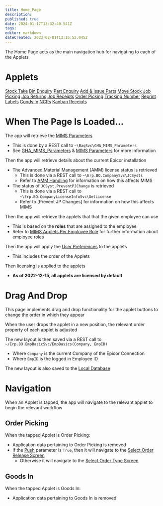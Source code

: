 ```yaml
---
title: Home_Page
description: 
published: true
date: 2024-01-17T13:32:40.541Z
tags: 
editor: markdown
dateCreated: 2023-02-01T13:15:52.045Z
---
```


The Home Page acts as the main navigation hub for navigating to each of the Applets

# Applets
[Stock Take](./Stocktake/Stocktake.md)
[Bin Enquiry](./Bin_Enquiry/Bin_Enquiry.md)
[Part Enquiry](./Part_Enquiry/Part_Enquiry.md)
[Add & Issue Parts](./Add_%26_Issue_Parts/Add_%26_Issue_Parts.md)
[Move Stock](./Move_Stock/Move_Stock.md)
[Job Picking](./Job_Picking/Job_Picking.md)
[Job Returns](./Job_Returns/Job_Returns.md)
[Job Receipts](./Job_Receipts/Job_Receipts.md)
[Order Picking](./Order_Picking/Order_Picking.md)
[Tracking Number](./Tracking_Number/Tracking_Number.md)
[Reprint Labels](./Reprint_Labels/Reprint_Labels.md)
[Goods In](./Goods_In/Goods_In.md)
[NCRs](./NCRs/NCRs.md)
[Kanban Receipts](./Kanban_Receipts/Kanban_Receipts.md)

# When The Page Is Loaded...
The app will retrieve the [MIMS Parameters](../MIMS_Parameters.md)
- This is done by a REST call to `~\BaqSvc\GHA_MIMS_Parameters`
- See [GHA_MIMS_Parameters](../Epicor/BAQs/GHA_MIMS_Parameters.md) & [MIMS Parameters](../MIMS_Parameters.md) for more information

Then the app will retrieve details about the current Epicor installation
- The Advanced Material Management (AMM) license status is retrieved
	- This is done via a REST call to `~\Erp.BO.CompanySvc\JCSysts`
	- Refer to [AMM Handling](../AMM_Handling.md) for information on how this affects MIMS
- The status of `JCSyst.PreventPJChange` is retrieved
	- This is done via a REST call to `~\Erp.BO.CompanyLicenseInfoSvc\GetLicense`
	- Refer to [Prevent JP Changes] for information on how this affects MIMS


Then the app will retrieve the applets that that the given employee can use
- This is based on the **roles** that are assigned to the employee 
- Refer to [MIMS Applets Per Employee Role](../MIMS_Applets_Per_Employee_Role.md) for further information about employee roles


Then the app will apply the [User Preferences](../User_Preferences.md) to the applets
- This includes the order of the Applets


Then licensing is applied to the applets
- **As of 2022-12-15, all applets are licensed by default**


# Drag And Drop
This page implements drag and drop functionality for the applet buttons to change the order in which they appear

When the user drops the applet in a new position, the relevant order property of each applet is adjusted

The new layout is then saved via a REST call to `~/Erp.BO.EmpBasicSvc/EmpBasics(Company, EmpID)`
- Where `Company` is the current Company of the Epicor Connection
- Where `EmpID` is the logged in Employee ID

The new layout is also saved to the [Local Database](../Local_Database.md#mims-layout)


# Navigation
When an Applet is tapped, the app will navigate to the relevant applet to begin the relevant workflow

## Order Picking
When the tapped Applet is Order Picking:
- Application data pertaining to Order Picking is removed
- If the [Push](../MIMS_Parameters.md#dashboard-driven-picking) parameter is `True`, then it will navigate to the [Select Order Release Screen](./Order_Picking/Screens/Select_Order_Release_Screen.md)
	- Otherwise it will navigate to the [Select Order Type Screen](./Order_Picking/Screens/Select_Order_Type_Screen.md)

## Goods In
When the tapped Applet is Goods In:
- Application data pertaining to Goods In is removed
